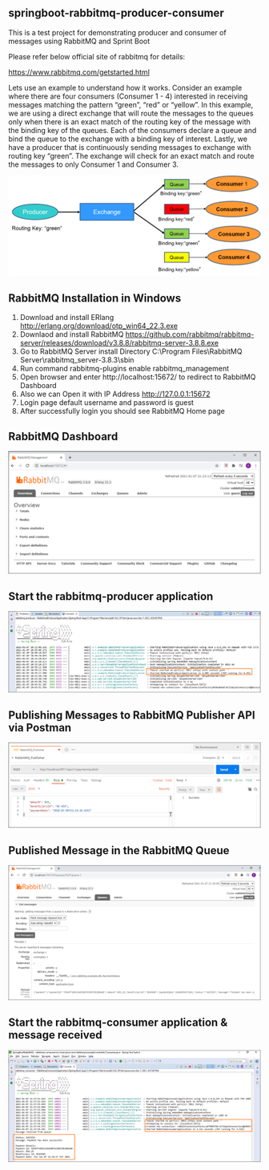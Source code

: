 ## springboot-rabbitmq-producer-consumer
This is a test project for demonstrating producer and consumer of messages using RabbitMQ and Sprint Boot

Please refer below official site of rabbitmq for details:

https://www.rabbitmq.com/getstarted.html

Lets use an example to understand how it works. Consider an example where there are four consumers (Consumer 1 - 4) interested in receiving messages matching the pattern “green”, “red” or “yellow”. In this example, we are using a direct exchange that will route the messages to the queues only when there is an exact match of the routing key of the message with the binding key of the queues. Each of the consumers declare a queue and bind the queue to the exchange with a binding key of interest. Lastly, we have a producer that is continuously sending messages to exchange with routing key “green”. The exchange will check for an exact match and route the messages to only Consumer 1 and Consumer 3.

![image-text](screenshots/0_rabbitmq_exchange.png)

## RabbitMQ Installation in Windows

1.	Download and install ERlang http://erlang.org/download/otp_win64_22.3.exe
2.	Downlaod and install RabbitMQ https://github.com/rabbitmq/rabbitmq-server/releases/download/v3.8.8/rabbitmq-server-3.8.8.exe
3.	Go to RabbitMQ Server install Directory C:\Program Files\RabbitMQ Server\rabbitmq_server-3.8.3\sbin
4.	Run command rabbitmq-plugins enable rabbitmq_management
5.	Open browser and enter http://localhost:15672/ to redirect to RabbitMQ Dashboard
6.	Also we can Open it with IP Address http://127.0.0.1:15672
7.	Login page default username and password is guest
8.	After successfully login you should see RabbitMQ Home page

## RabbitMQ Dashboard

![image-text](screenshots/1_rabbitmq_dashboard.png)

## Start the rabbitmq-producer application

![image-text](screenshots/2_rabbitmq_producer_started_application.png)

## Publishing Messages to RabbitMQ Publisher API via Postman

![image-text](screenshots/3_rabbitmq_publisher_postman_request.png)

## Published Message in the RabbitMQ Queue

![image-text](screenshots/4_rabbitmq_published_message_in_queue.png)

## Start the rabbitmq-consumer application & message received

![image-text](screenshots/5_rabbitmq_consumer_received_the_message.png)

